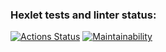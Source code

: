 ### Hexlet tests and linter status:
[![Actions Status](https://github.com/Maksonik/python-project-50/actions/workflows/hexlet-check.yml/badge.svg)](https://github.com/Maksonik/python-project-50/actions)
[![Maintainability](https://api.codeclimate.com/v1/badges/c4a867b2bf30384af2c6/maintainability)](https://codeclimate.com/github/Maksonik/python-project-50/maintainability)
